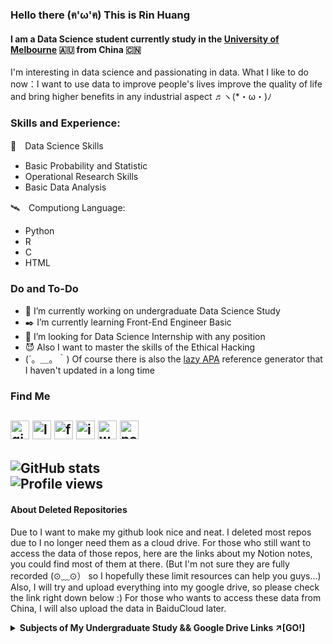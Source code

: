### Hello there (ฅ'ω'ฅ) This is Rin Huang
#### I am a Data Science student currently study in the [University of Melbourne](https://www.unimelb.edu.au/) 🇦🇺 from China 🇨🇳
I'm interesting in data science and passionating in data. 
What I like to do now：I want to use data to improve people's lives improve the quality of life 
           and bring higher benefits in any industrial aspect ♬ヽ(*・ω・)ﾉ

### Skills and Experience:
💠　Data Science Skills
  - Basic Probability and Statistic
  - Operational Research Skills
  - Basic Data Analysis
  
🛰️　Computiong Language: 
  - Python
  - R 
  - C
  - HTML

### Do and To-Do
- 🏫 I’m currently working on undergraduate Data Science Study 
- ✒️ I’m currently learning Front-End Engineer Basic 
- 🤔 I’m looking for Data Science Internship with any position 
- 😈 Also I want to master the skills of the Ethical Hacking
- (´。＿。｀) Of course there is also the [lazy APA](https://github.com/chuangyu-hscy/lazy-APA) reference generator that I haven't updated in a long time

### Find Me 
[<img src='https://cdn.jsdelivr.net/npm/simple-icons@3.0.1/icons/github.svg' alt='github' height='30'>](https://github.com/chuangyu_hscy)  [<img src='https://cdn.jsdelivr.net/npm/simple-icons@3.0.1/icons/linkedin.svg' alt='linkedin' height='30'>](https://www.linkedin.com/in/huangsunchuangyu/)  [<img src='https://cdn.jsdelivr.net/npm/simple-icons@3.0.1/icons/facebook.svg' alt='facebook' height='30'>](https://www.facebook.com/sunchuangyu.huang)  [<img src='https://cdn.jsdelivr.net/npm/simple-icons@3.0.1/icons/instagram.svg' alt='instagram' height='30'>](https://www.instagram.com/chuangyu_hscy/)  [<img src='https://cdn.jsdelivr.net/npm/simple-icons@3.0.1/icons/icloud.svg' alt='website' height='30'>](https://chuangyu-hscy.com)  [<img src='https://upload.wikimedia.org/wikipedia/commons/4/45/Notion_app_logo.png' alt='notion' height='30'>](https://www.notion.so/huangsunchuangyu/WorkSpace-Navigation-Panel-b7ca1c2d7e12449fbd05daa19eda66eb)
---
![GitHub stats](https://github-readme-stats.vercel.app/api?username=chuangyu-hscy&show_icons=true&count_private=true)  
![Profile views](https://gpvc.arturio.dev/chuangyu-hscy)   
---
#### About Deleted Repositories
Due to I want to make my github look nice and neat. I deleted most repos due to I no longer need them as a cloud drive.
For those who still want to access the data of those repos, here are the links about my Notion notes, you could find most of them at there.
(But I'm not sure they are fully recorded (⊙﹏⊙） so I hopefully these limit resources can help you guys...)
Also, I will try and upload everything into my google drive, so please check the link right down below :)
For those who wants to access these data from China, I will also upload the data in BaiduCloud later.

<details><summary><b>Subjects of My Undergraduate Study && Google Drive Links ↗[GO!]</b></summary>
  <p>
    
  [Baidu Cloud Drive](https://pan.baidu.com/s/11UXv22YLxIPiivlf7Jtl7Q) 🔑 96n5
  | Year & Semester  | Subject Code | Course Name & Google Drive Link      | Notion URL | Completion |
  | :--------------: | :----------: | :----------------------------------- | :--------: | :--------: |
  | 2019 Semester 2  | COMP10001    |[Foundation of Computing](https://drive.google.com/drive/folders/1mF30NhNMbW9DwAbOckcnlFsucHQtDI7R?usp=sharing)               | [((*・∀・）ゞ→→](https://www.notion.so/huangsunchuangyu/COMP10001-Foundation-of-Computing-e88799503a28433bb18b5978243e477f)|☑|
  | 2019 Semester 2  | MAST10006    |[Calculus 2](https://drive.google.com/drive/folders/1v9RXlkYBpcvNkigBbUaoklWJ6yoRy6NZ?usp=sharing)|[(๑•̀ㅂ•́)و✧](https://www.notion.so/huangsunchuangyu/MAST10006-Calculus-2-81b9414a33824e75af5b2ffebbc0d322)|☑|
  | 2019 Semester 2  | MAST10010    |[Data Analysis 1](https://drive.google.com/drive/folders/11eoBrMNDcuYy8_4JwczrtSnUmrX7_kFg?usp=sharing)|[ヾ(≧▽≦*)o](https://www.notion.so/huangsunchuangyu/MAST10010-Data-Analysis-1-4a8589bda27241c088fa0088967f2595)|☑|
  | 2020 Summer Term | MAST10007    |[Linear Algebra](https://drive.google.com/drive/folders/19rqIicx2J5W-WgHtMOILBYLZUa2g4kNE?usp=sharing)|[o(*≧▽≦)ツ](https://www.notion.so/huangsunchuangyu/MAST10007-Linear-Algebra-11e52878b3294ab7b49823165b26bae1)|☑|
  | 2020 Semester 1  | COMP10002    |[Foundation of Algorithm](https://drive.google.com/drive/folders/1yxqg0LzxwRFuYODdk6bZAVdUchC8Yhhj?usp=sharing)               |[<(￣︶￣)>](https://www.notion.so/huangsunchuangyu/COMP10002-Foundation-of-Algorithm-e24672b2d24f428ab917c54a8717f513)|☑|
  | 2020 Semester 1  | INFO20003    |[Database System](https://drive.google.com/drive/folders/1gzIXBGWvkpWo7Us2oKfnBUB99NCSnMRZ?usp=sharing)|[（゜▽＾*）](https://www.notion.so/huangsunchuangyu/INFO20003-Database-System-b4e3e12f19bf419b8bd459b358573ef6)|☑|
  | 2020 Semester 1  | MAST20004    |[Probability](https://drive.google.com/drive/folders/1ZJ0EnSaHHxq2PSUwwAR6_BiwqSVk6pTB?usp=sharing)|[(*^▽^*)](https://www.notion.so/huangsunchuangyu/MAST20004-Probability-33840b821fa544ec992b8d73e3174b89)|☑|
  | 2020 Semester 1  | MKGT10001    |[Principal of Marketing](https://drive.google.com/drive/folders/1eEnUxRBmLxnxQ3EyOOBag3medKh9WG2R?usp=sharing)|[(｡･∀･)ﾉﾞ](https://www.notion.so/huangsunchuangyu/MKGT10001-Principal-of-Marketing-47224deedf8b44bbb3ee1aa0005352cc)|☑|
  | 2020 Winter Term | MGMT20011    |[Business Negotiation](https://drive.google.com/drive/folders/1PrBQ29Lt___2Cj5Tr2w3kQnW2j14ORJG?usp=sharing)|[╰(￣▽￣)╭](https://www.notion.so/huangsunchuangyu/MGMT20011-Business-Negotiation-45aaf7cc902f49868fb87ed74db5946a)|☑|
  | 2020 Semester 2  | COMP20003    |[Algorithms and Data Structure](https://drive.google.com/drive/folders/1UZ3l_uWOHtL3Df08w5XVF9IXjuiLrCk2?usp=sharing)|[︿(￣︶￣)︿](https://www.notion.so/huangsunchuangyu/COMP20003-Algorithms-and-Data-Structure-069105d9c1fa4e5aaff31cb0c6612e68)|☑|
  | 2020 Semester 2  | COMP20008    |[Element of Data Processing](https://drive.google.com/drive/folders/1iSLNOfpQ9rmUyjYsSI1cG5sJU9kR4RRb?usp=sharing)|[φ(゜▽゜*)♪](https://www.notion.so/huangsunchuangyu/COMP20008-Element-of-Data-Processing-6ced9668aa9c4cc5b18f1f75b43079f2)|☑|
  | 2020 Semester 2  | MAST20005    |[Statistic](https://drive.google.com/drive/folders/1IG_F4JKBfLoHrudyn16x50bpczNz4n8k?usp=sharing)|[ヾ(≧∇≦*)ゝ](https://www.notion.so/huangsunchuangyu/MAST20005-Statistic-3b5b2f93da274fdeb2d9dc6038822d61)|☑|
  | 2020 Semester 2  | MAST20018    |[Operations Research and Discrete Math](https://drive.google.com/drive/folders/184kdUQseTGxeQLy3x4NBrSbiXNJrrHz7?usp=sharing)|[ヽ(✿ﾟ▽ﾟ)ノ](https://www.notion.so/huangsunchuangyu/MAST20018-Discrete-Maths-and-Operations-Research-57b79741c0454ec4bbd574622f364da1)|☑|
  | 2021 Summer Term | FNCE10002    |Principal of Finance|[o(￣▽￣)ｄ](https://www.notion.so/huangsunchuangyu/FNCE10002-Principal-of-Finance-2a7ef2150512474fa68c8a32fc040b0d)                      |☐|
  | 2021 Febuary Term| MECM20012    |Analysing and Communication           |[(≧∀≦)ゞ](https://www.notion.so/huangsunchuangyu/MECM20012-Analysing-and-Communication-e13fe1c068ca48668429cb8d51a7993b)                      |☐|
  | 2021 Semester 1  | COMP30027    |Machine Learning                      |[φ(≧ω≦*)♪](https://www.notion.so/huangsunchuangyu/COMP30027-Machine-Learning-d5dc48349290477993f0f6cdabab0473)                      |☐|
  | 2021 Semester 1  | INFO30005    |Web Information Technology            |[♪(^∇^*)](https://www.notion.so/huangsunchuangyu/INFO30005-Web-Information-Technologies-34b1443d4e1347c4b20680f75634c5cc)                      |☐|
  | 2021 Semester 1  | MAST30013    |Techniques in Operations Research     |[(　ﾟ∀ﾟ) ﾉ♡](https://www.notion.so/huangsunchuangyu/MAST30013-Techniques-in-Operations-Research-a3985f19435e4a9cb36cccebb7dfdc79)             |☐|
  | 2021 Semester 1  | MAST30025    |Linear Statistical Models             |[(～￣▽￣)～](https://www.notion.so/huangsunchuangyu/MAST30025-Linear-Statistical-Models-6f84e125d94a40489a27f01142395e91)                      |☐|
  | 2021 Winter Term | EDUC30071    |Expertise and Your Professional Career|[ㄟ(≧◇≦)ㄏ](https://www.notion.so/huangsunchuangyu/EDUC30071-Expertise-and-Your-Professional-Career-85bd52b376994ca586ffcf3beeea471a). |☐|
  | 2021 Semester 2  | COMP30022    |IT Project                            |[( *︾▽︾)](https://www.notion.so/huangsunchuangyu/COMP30022-IT-Project-e0687c4d6a7b4ee18d164b25c9bc93d8)                      |☐|
  | 2021 Semester 2  | INFO30006    |Information Security and Privacy      |[(/≧▽≦)/](https://www.notion.so/huangsunchuangyu/INFO30006-Information-Security-and-Privacy-e5831e33876a48b59a226c78d16a1688)              |☐|
  | 2021 Semester 2  | MAST30027    |Modern Applied Statistics             |[ε(*´･∀･｀)зﾞ](https://www.notion.so/huangsunchuangyu/MAST30027-Modern-Applied-Statistics-cd653a43df39432fb788e42b9a878b3b)                      |☐|
  | 2021 Semester 2  | MAST30024    |Applied Data Science                  |[✧(≖ ◡ ≖✿)](https://www.notion.so/huangsunchuangyu/MAST30034-Applied-Data-Science-7564b89fda294af48eb9cbae1d48ea76)                      |☐|

  </p>
</details>
